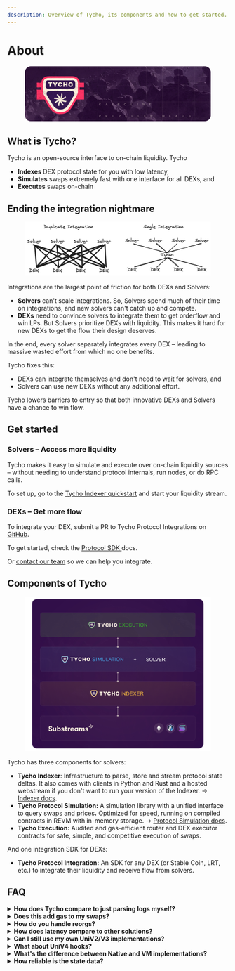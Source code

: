 ```yaml
---
description: Overview of Tycho, its components and how to get started.
---
```


# About

<figure><img src="../.gitbook/assets/Tycho-header (1).png" alt=""><figcaption></figcaption></figure>

## What is Tycho?

Tycho is an open-source interface to on-chain liquidity. Tycho

* **Indexes** DEX protocol state for you with low latency,
* **Simulates** swaps extremely fast with one interface for all DEXs, and &#x20;
* **Executes** swaps on-chain

## Ending the integration nightmare

<figure><img src="../.gitbook/assets/image (5).png" alt=""><figcaption></figcaption></figure>

Integrations are the largest point of friction for both DEXs and Solvers:

* **Solvers** can't scale integrations. So, Solvers spend much of their time on integrations, and new solvers can't catch up and compete.
* **DEXs** need to convince solvers to integrate them to get orderflow and win LPs. But Solvers prioritize DEXs with liquidity. This makes it hard for new DEXs to get the flow their design deserves.

In the end, every solver separately integrates every DEX – leading to massive wasted effort from which no one benefits.

Tycho fixes this:

* DEXs can integrate themselves and don't need to wait for solvers, and
* Solvers can use new DEXs without any additional effort.

Tycho lowers barriers to entry so that both innovative DEXs and Solvers have a chance to win flow.

## Get started

### Solvers – Access more liquidity

Tycho makes it easy to simulate and execute over on-chain liquidity sources – without needing to understand protocol internals, run nodes, or do RPC calls.

To set up, go to the [Tycho Indexer quickstart](../for-solvers/indexer/) and start your liquidity stream.

### DEXs – Get more flow

To integrate your DEX, submit a PR to Tycho Protocol Integrations on [GitHub](https://github.com/propeller-heads/tycho-protocol-sdk).

To get started, check the [Protocol SDK ](../for-dexs/protocol-integration/)docs.

Or [contact our team](https://t.me/jaintanay_) so we can help you integrate.

## Components of Tycho

<figure><img src="../.gitbook/assets/tycho.png" alt="" width="563"><figcaption></figcaption></figure>

Tycho has three components for solvers:

* **Tycho Indexer**: Infrastructure to parse, store and stream protocol state deltas. It also comes with clients in Python and Rust and a hosted webstream if you don't want to run your version of the Indexer. ->  [Indexer docs](../for-solvers/indexer/).
* **Tycho Protocol Simulation:** A simulation library with a unified interface to query swaps and price&#x73;**.** Optimized for speed, running on compiled contracts in REVM with in-memory storage. -> [Protocol Simulation docs](../for-solvers/simulation.md).
* **Tycho Execution:** Audited and gas-efficient router and DEX executor contracts for safe, simple, and competitive execution of swaps.

And one integration SDK for DEXs:

* **Tycho Protocol Integration:** An SDK for any DEX (or Stable Coin, LRT, etc.) to integrate their liquidity and receive flow from solvers.&#x20;

## FAQ

<details>

<summary><strong>How does Tycho compare to just parsing logs myself?</strong></summary>

While you can parse logs directly, Tycho provides parsed, and structured data, offers a unified interface across protocols, manages reorgs automatically, can handle protocols that don't emit logs and saves you the infrastructure cost of running a node.

</details>

<details>

<summary><strong>Does this add gas to my swaps?</strong></summary>

No it does not. Tycho contracts make it easy to simulate a DEX correctly for your swaps. But you can still execute the swaps directly with the DEX – as gas efficient as possible.

</details>

<details>

<summary><strong>How do you handle reorgs?</strong></summary>

Reorgs are handled automatically through our delta system. The client maintains the correct state without you having to worry about block reorganizations.

</details>

<details>

<summary><strong>How does latency compare to other solutions?</strong></summary>

Tycho processes updates in under 100ms (plus network latency). While an additional hop compared to running your own nodes, geographically distributed nodes race to provide data, which can be faster than relying on a single node.

</details>

<details>

<summary><strong>Can I still use my own UniV2/V3 implementations?</strong></summary>

Yes! Many teams use Tycho VM for newer/complex protocols while keeping their analytical implementations for simpler pools.

</details>

<details>

<summary><strong>What about UniV4 hooks?</strong></summary>

We aim to support as many hooks variants as possible through our VM implementation.

</details>

<details>

<summary><strong>What's the difference between Native and VM implementations?</strong></summary>

Native implementations provide protocol-specific state variables directly, letting you implement your own math and optimizations. VM implementations provide a unified interface through REVM, making integration easier but with less low-level control. Choose based on your needs. Native for maximum control, VM for easier integration.

</details>

<details>

<summary><strong>How reliable is the state data?</strong></summary>

The system handles reorgs automatically, keeps track of TVL changes, and maintains consistency across state updates. The data is synced against on-chain state and continuously validated.

</details>
